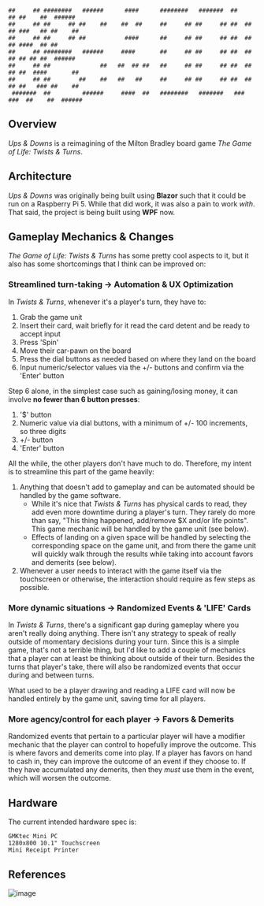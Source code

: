 ```                                                                                                        
##     ## ########   ######      ####      ########   #######  ##      ## ##    ##  ###### 
##     ## ##     ## ##    ##    ##  ##     ##     ## ##     ## ##  ##  ## ###   ## ##    ##
##     ## ##     ## ##           ####      ##     ## ##     ## ##  ##  ## ####  ## ##      
##     ## ########   ######     ####       ##     ## ##     ## ##  ##  ## ## ## ##  ###### 
##     ## ##              ##   ##  ## ##   ##     ## ##     ## ##  ##  ## ##  ####       ##
##     ## ##        ##    ##   ##   ##     ##     ## ##     ## ##  ##  ## ##   ### ##    ##
 #######  ##         ######     ####  ##   ########   #######   ###  ###  ##    ##  ###### 
```

## Overview

_Ups & Downs_ is a reimagining of the Milton Bradley board game _The Game of Life: Twists & Turns_.

## Architecture

_Ups & Downs_ was originally being built using **Blazor** such that it could be run on a Raspberry Pi 5. While that did work, it was also a pain to work _with_. That said, the project is being built using **WPF** now.

## Gameplay Mechanics & Changes

_The Game of Life: Twists & Turns_ has some pretty cool aspects to it, but it also has some shortcomings that I think can be improved on:

### Streamlined turn-taking -> Automation & UX Optimization

In _Twists & Turns_, whenever it's a player's turn, they have to:

1. Grab the game unit
2. Insert their card, wait briefly for it read the card detent and be ready to accept input
3. Press 'Spin'
4. Move their car-pawn on the board
5. Press the dial buttons as needed based on where they land on the board
6. Input numeric/selector values via the +/- buttons and confirm via the 'Enter' button

Step 6 alone, in the simplest case such as gaining/losing money, it can involve **no fewer than 6 button presses**:

1. '$' button
2. Numeric value via dial buttons, with a minimum of +/- 100 increments, so three digits
3. +/- button
4. 'Enter' button

All the while, the other players don't have much to do. Therefore, my intent is to streamline this part of the game heavily:

1. Anything that doesn't add to gameplay and can be automated should be handled by the game software.
   * While it's nice that _Twists & Turns_ has physical cards to read, they add even more downtime during a player's turn. They rarely do more than say, "This thing happened, add/remove $X and/or life points". This game mechanic will be handled by the game unit (see below).
   * Effects of landing on a given space will be handled by selecting the corresponding space on the game unit, and from there the game unit will quickly walk through the results while taking into account favors and demerits (see below).
2. Whenever a user needs to interact with the game itself via the touchscreen or otherwise, the interaction should require as few steps as possible.

### More dynamic situations -> Randomized Events & 'LIFE' Cards

In _Twists & Turns_, there's a significant gap during gameplay where you aren't really doing anything. There isn't any strategy to speak of really outside of momentary decisions during your turn. Since this is a simple game, that's not a terrible thing, but I'd like to add a couple of mechanics that a player can at least be thinking about outside of their turn. Besides the turns that player's take, there will also be randomized events that occur during and between turns. 

What used to be a player drawing and reading a LIFE card will now be handled entirely by the game unit, saving time for all players.

### More agency/control for each player -> Favors & Demerits

Randomized events that pertain to a particular player will have a modifier mechanic that the player can control to hopefully improve the outcome. This is where favors and demerits come into play. If a player has favors on hand to cash in, they can improve the outcome of an event if they choose to. If they have accumulated any demerits, then they _must_ use them in the event, which will worsen the outcome.

## Hardware

The current intended hardware spec is:

```
GMKtec Mini PC
1280x800 10.1" Touchscreen
Mini Receipt Printer
```

## References

![image](https://github.com/user-attachments/assets/163c3cba-c944-4abc-a8bb-a59d6635b812)

